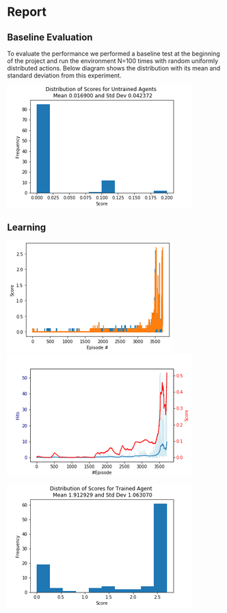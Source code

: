 # Report 

## Baseline Evaluation
To evaluate the performance we performed a baseline test at the beginning of the project and run the environment N=100 times with random uniformly distributed actions. Below diagram shows the distribution with its mean and standard deviation from this experiment.

![Baseline Tennis](tennis_baseline.png)



## Learning

![Learning](learning_multi_ddpg.png)
![Learning](tennis_learning_hits.png)

![Trained_Agents](tennis_solved.png)
